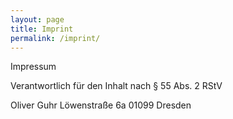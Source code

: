 ```yaml
---
layout: page
title: Imprint
permalink: /imprint/
---
```

 
Impressum

Verantwortlich für den Inhalt nach § 55 Abs. 2 RStV

Oliver Guhr
Löwenstraße 6a
01099 Dresden